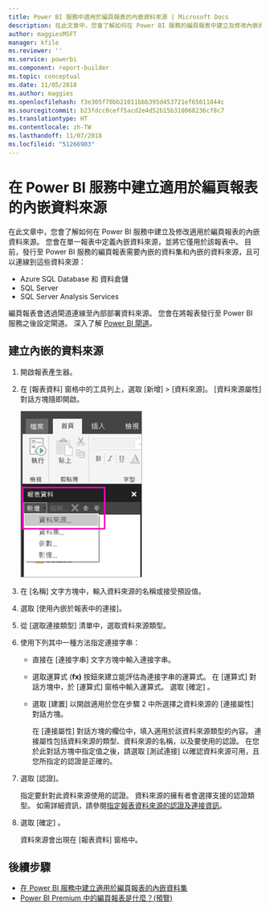 ```yaml
---
title: Power BI 服務中適用於編頁報表的內嵌資料來源 | Microsoft Docs
description: 在此文章中，您會了解如何在 Power BI 服務的編頁報表中建立及修改內嵌資料來源。
author: maggiesMSFT
manager: kfile
ms.reviewer: ''
ms.service: powerbi
ms.component: report-builder
ms.topic: conceptual
ms.date: 11/05/2018
ms.author: maggies
ms.openlocfilehash: f3e305f70bb21011bbb395d453721ef65011844c
ms.sourcegitcommit: b23fdcc0ceff5acd2e4d52b15b310068236cf8c7
ms.translationtype: HT
ms.contentlocale: zh-TW
ms.lasthandoff: 11/07/2018
ms.locfileid: "51266903"
---
```

# <a name="create-an-embedded-data-source-for-paginated-reports-in-the-power-bi-service"></a>在 Power BI 服務中建立適用於編頁報表的內嵌資料來源
在此文章中，您會了解如何在 Power BI 服務中建立及修改適用於編頁報表的內嵌資料來源。 您會在單一報表中定義內嵌資料來源，並將它僅用於該報表中。 目前，發行至 Power BI 服務的編頁報表需要內嵌的資料集和內嵌的資料來源，且可以連線到這些資料來源：

- Azure SQL Database 和 資料倉儲
- SQL Server
- SQL Server Analysis Services 

編頁報表會透過閘道連線至內部部署資料來源。 您會在將報表發行至 Power BI 服務之後設定閘道。 深入了解 [Power BI 閘道](service-gateway-getting-started.md)。 

## <a name="create-an-embedded-data-source"></a>建立內嵌的資料來源
  
1. 開啟報表產生器。

1. 在 [報表資料] 窗格中的工具列上，選取 [新增] > [資料來源]。 [資料來源屬性] 對話方塊隨即開啟。

    ![新增資料來源](media/paginated-reports-embedded-data-source/power-bi-paginated-new-data-source.png)
  
2.  在 [名稱] 文字方塊中，輸入資料來源的名稱或接受預設值。  
  
3.  選取 [使用內嵌於報表中的連接]。  
  
1.  從 [選取連接類型] 清單中，選取資料來源類型。 

1.  使用下列其中一種方法指定連接字串：  
  
    -   直接在 [連接字串] 文字方塊中輸入連接字串。 
  
    -   選取運算式 (**fx)** 按鈕來建立能評估為連接字串的運算式。 在 [運算式] 對話方塊中，於 [運算式] 窗格中輸入運算式。 選取 [確定] 。 
  
    -   選取 [建置] 以開啟適用於您在步驟 2 中所選擇之資料來源的 [連接屬性] 對話方塊。  
  
        在 [連接屬性] 對話方塊的欄位中，填入適用於該資料來源類型的內容。 連接屬性包括資料來源的類型、資料來源的名稱，以及要使用的認證。 在您於此對話方塊中指定值之後，請選取 [測試連接] 以確認資料來源可用，且您所指定的認證是正確的。  
  
4.  選取 [認證]。  
  
     指定要針對此資料來源使用的認證。 資料來源的擁有者會選擇支援的認證類型。 如需詳細資訊，請參閱[指定報表資料來源的認證及連接資訊](https://docs.microsoft.com/sql/reporting-services/report-data/specify-credential-and-connection-information-for-report-data-sources)。
  
5.  選取 [確定] 。  
  
     資料來源會出現在 [報表資料] 窗格中。  

## <a name="next-steps"></a>後續步驟

- [在 Power BI 服務中建立適用於編頁報表的內嵌資料集](paginated-reports-create-embedded-dataset.md)
- [Power BI Premium 中的編頁報表是什麼？(預覽)](paginated-reports-report-builder-power-bi.md)
